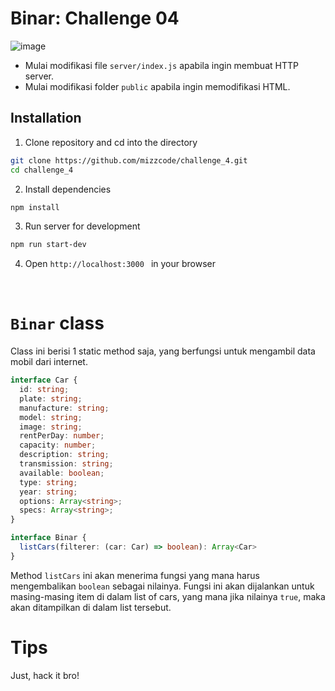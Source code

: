 # Binar: Challenge 04
![image](https://github.com/mizzcode/challenge_4/assets/101040281/e6d08a8d-a53f-4dfe-9417-9d253e6de695)

- Mulai modifikasi file `server/index.js` apabila ingin membuat HTTP server.
- Mulai modifikasi folder `public` apabila ingin memodifikasi HTML.

## Installation
1. Clone repository and cd into the directory
```sh
git clone https://github.com/mizzcode/challenge_4.git
cd challenge_4
```
2. Install dependencies
```sh
npm install
```
3. Run server for development
```sh
npm run start-dev
```
4. Open ```http://localhost:3000 ``` in your browser

<br>

# `Binar` class
Class ini berisi 1 static method saja, yang berfungsi untuk mengambil data mobil dari internet.

```typescript
interface Car {
  id: string;
  plate: string;
  manufacture: string;
  model: string;
  image: string;
  rentPerDay: number;
  capacity: number;
  description: string;
  transmission: string;
  available: boolean;
  type: string;
  year: string;
  options: Array<string>;
  specs: Array<string>;
}

interface Binar {
  listCars(filterer: (car: Car) => boolean): Array<Car>
}
```

Method `listCars` ini akan menerima fungsi yang mana harus mengembalikan `boolean` sebagai nilainya. 
Fungsi ini akan dijalankan untuk masing-masing item di dalam list of cars, yang mana jika nilainya `true`,
maka akan ditampilkan di dalam list tersebut.

# Tips

Just, hack it bro!
